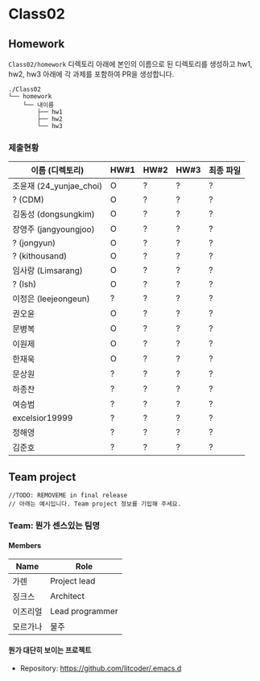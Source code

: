 # Class02


## Homework
`Class02/homework` 디렉토리 아래에 본인의 이름으로 된 디렉토리를 생성하고 hw1, hw2, hw3 아래에 각 과제를 포함하여 PR을 생성합니다.

```
./Class02
└── homework
    └── 내이름
        ├── hw1
        ├── hw2
        └── hw3
```

### 제출현황
| 이름 (디렉토리)           | HW#1 | HW#2 | HW#3 | 최종 파일 |
|------------------------|------|------|------|----------|
| 조윤재 (24_yunjae_choi) | O | ? | ? | ? |
| ? (CDM)                | O | ? | ? | ? |
| 김동성 (dongsungkim)    | O | ? | ? | ? |
| 장영주 (jangyoungjoo)   | O | ? | ? | ? |
| ? (jongyun)            | O | ? | ? | ? |
| ? (kithousand)         | O | ? | ? | ? |
| 임사랑 (Limsarang)      | O | ? | ? | ? |
| ? (Ish)                | O | ? | ? | ? |
| 이정은 (leejeongeun)    | ? | ? | ? | ? |
| 권오윤                  | O | ? | ? | ? |
| 문병복                  | O | ? | ? | ? |
| 이원제                  | O | ? | ? | ? |
| 한재욱                  | O | ? | ? | ? |
| 문상원                  | ? | ? | ? | ? |
| 하종찬                  | ? | ? | ? | ? |
| 여승범                  | ? | ? | ? | ? |
| excelsior19999         | ? | ? | ? | ? |
| 정해영                  | ? | ? | ? | ? |
| 김준호                  | ? | ? | ? | ? |


## Team project

```
//TODO: REMOVEME in final release
// 아래는 예시입니다. Team project 정보를 기입해 주세요.
```

### Team: 뭔가 센스있는 팀명
#### Members

| Name | Role |
|----|----|
| 가렌 | Project lead |
| 징크스 | Architect |
| 이즈리얼 | Lead programmer |
| 모르가나 | 물주 |

#### 뭔가 대단히 보이는 프로젝트
  * Repository: https://github.com/litcoder/.emacs.d
